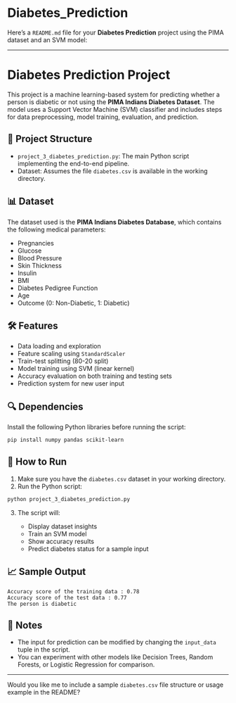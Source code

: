 # Diabetes_Prediction
Here’s a `README.md` file for your **Diabetes Prediction** project using the PIMA dataset and an SVM model:

---

# Diabetes Prediction Project

This project is a machine learning-based system for predicting whether a person is diabetic or not using the **PIMA Indians Diabetes Dataset**. The model uses a Support Vector Machine (SVM) classifier and includes steps for data preprocessing, model training, evaluation, and prediction.

## 📂 Project Structure

* `project_3_diabetes_prediction.py`: The main Python script implementing the end-to-end pipeline.
* Dataset: Assumes the file `diabetes.csv` is available in the working directory.

## 📊 Dataset

The dataset used is the **PIMA Indians Diabetes Database**, which contains the following medical parameters:

* Pregnancies
* Glucose
* Blood Pressure
* Skin Thickness
* Insulin
* BMI
* Diabetes Pedigree Function
* Age
* Outcome (0: Non-Diabetic, 1: Diabetic)

## 🛠️ Features

* Data loading and exploration
* Feature scaling using `StandardScaler`
* Train-test splitting (80-20 split)
* Model training using SVM (linear kernel)
* Accuracy evaluation on both training and testing sets
* Prediction system for new user input

## 🔍 Dependencies

Install the following Python libraries before running the script:

```bash
pip install numpy pandas scikit-learn
```

## 🚀 How to Run

1. Make sure you have the `diabetes.csv` dataset in your working directory.
2. Run the Python script:

```bash
python project_3_diabetes_prediction.py
```

3. The script will:

   * Display dataset insights
   * Train an SVM model
   * Show accuracy results
   * Predict diabetes status for a sample input

## 📈 Sample Output

```
Accuracy score of the training data : 0.78
Accuracy score of the test data : 0.77
The person is diabetic
```

## 📌 Notes

* The input for prediction can be modified by changing the `input_data` tuple in the script.
* You can experiment with other models like Decision Trees, Random Forests, or Logistic Regression for comparison.

---

Would you like me to include a sample `diabetes.csv` file structure or usage example in the README?
